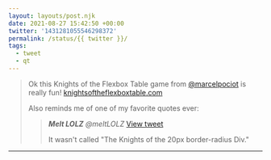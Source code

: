 ```yaml
---
layout: layouts/post.njk
date: 2021-08-27 15:42:50 +00:00
twitter: '1431281055546298372'
permalink: /status/{{ twitter }}/
tags: 
  - tweet
  - qt
---
```

> Ok this Knights of the Flexbox Table game from [@marcelpociot](https://twitter.com/marcelpociot) is really fun! [knightsoftheflexboxtable.com](https://knightsoftheflexboxtable.com)
> 
> Also reminds me of one of my favorite quotes ever: 
> 
> > <cite>**Melt LOLZ** @meltLOLZ</cite> [View tweet](https://twitter.com/meltLOLZ/status/15446009038)
> > 
> > It wasn't called "The Knights of the 20px border-radius Div."

---
